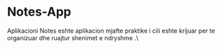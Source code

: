 # Notes-App
Aplikacioni Notes eshte aplikacion mjafte praktike i cili eshte krijuar per te organizuar dhe ruajtur shenimet e ndryshme .\
